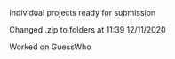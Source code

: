 Individual projects ready for submission

Changed .zip to folders at 11:39 12/11/2020

Worked on GuessWho

